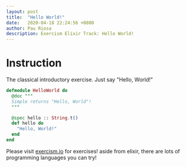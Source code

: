 ```yaml
---
layout: post 
title:  "Hello World!"
date:   2020-04-18 22:24:56 +0800
author: Pau Riosa
description: Exercism Elixir Track: Hello World!
---
```


# Instruction

The classical introductory exercise. Just say "Hello, World!"
```elixir
defmodule HelloWorld do
  @doc """
  Simple returns "Hello, World"!
  """

  @spec hello :: String.t()
  def hello do
    "Hello, World!" 
  end
end
```

Please visit [exercism.io](https://exercism.io/) for exercises! aside from elixir, there 
are lots of programming languages you can try!

